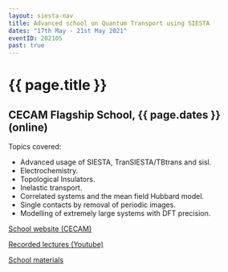 ```yaml
---
layout: siesta-nav
title: Advanced school on Quantum Transport using SIESTA
dates: "17th May - 21st May 2021"
eventID: 202105
past: true
---
```

# {{ page.title }}
## CECAM Flagship School, {{ page.dates }} (online)

Topics covered:

* Advanced usage of SIESTA, TranSIESTA/TBtrans and sisl.
* Electrochemistry.
* Topological Insulators.
* Inelastic transport.
* Correlated systems and the mean field Hubbard model.
* Single contacts by removal of periodic images.
* Modelling of extremely large systems with DFT precision.

[School website (CECAM)](https://www.cecam.org/workshop-details/4/)

[Recorded lectures (Youtube)](https://www.youtube.com/channel/UCyi1DHDq2RGnN-Vaigq5lTA/videos?view=0&sort=da&flow=grid)

[School materials](https://github.com/zerothi/ts-tbt-sisl-tutorial)
